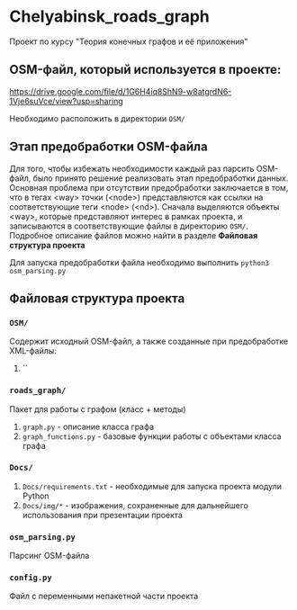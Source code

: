 # Chelyabinsk_roads_graph
Проект по курсу "Теория конечных графов и её приложения"

## OSM-файл, который используется в проекте: 
https://drive.google.com/file/d/1G6H4iq8ShN9-w8atgrdN6-1Vje6suVce/view?usp=sharing

Необходимо расположить в директории `OSM/`

## Этап предобработки OSM-файла
Для того, чтобы избежать необходимости каждый раз парсить OSM-файл, было принято решение 
реализовать этап предобработки данных. Основная проблема при отсутствии предобработки заключается в том, что в тегах \<way\>
точки (\<node\>) представляются как ссылки на соответствующие теги \<node\> (\<nd\>). Сначала выделяются объекты \<way\>, которые 
представляют интерес в рамках проекта, и записываются в соответствующие файлы в директорию `OSM/`. 
Подробное описание файлов можно найти в разделе **Файловая структура проекта**

Для запуска предобработки файла необходимо выполнить `python3 osm_parsing.py`

## Файловая структура проекта

### `OSM/`
Содержит исходный OSM-файл, а также созданные при предобработке XML-файлы:

1) ``

### `roads_graph/`
Пакет для работы с графом (класс + методы)

1) `graph.py` - описание класса графа
2) `graph_functions.py` - базовые функции работы с объектами класса графа

### `Docs/`
1) `Docs/requirements.txt` - необходимые для запуска проекта модули Python
2) `Docs/img/*` - изображения, сохраненные для дальнейшего использования при презентации проекта

### `osm_parsing.py`
Парсинг OSM-файла

### `config.py`
Файл с переменными непакетной части проекта
